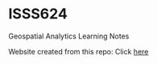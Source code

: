# ISSS624
Geospatial Analytics Learning Notes 

Website created from this repo: Click [here](isss624bw.netlify.app)
